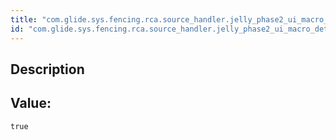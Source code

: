 ```yaml
---
title: "com.glide.sys.fencing.rca.source_handler.jelly_phase2_ui_macro_detection"
id: "com.glide.sys.fencing.rca.source_handler.jelly_phase2_ui_macro_detection"
---
```

## Description



## Value: 
```
true
```